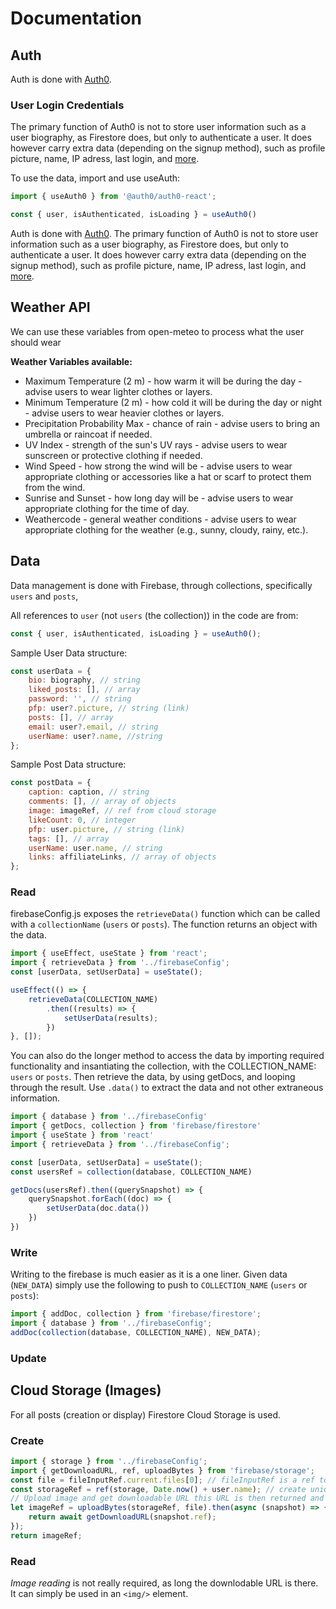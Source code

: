 # Documentation

## Auth

Auth is done with [Auth0](https://auth0.com/docs).

### User Login Credentials

The primary function of Auth0 is not to store user information such as a user biography, as Firestore does, but only to authenticate a user. It does however carry extra data (depending on the signup method), such as profile picture, name, IP adress, last login, and [more](https://auth0.com/docs/api/authentication#user-profile).

To use the data, import and use useAuth:
```JavaScript
import { useAuth0 } from '@auth0/auth0-react';
```
```JavaScript
const { user, isAuthenticated, isLoading } = useAuth0()
```

Auth is done with [Auth0](https://auth0.com/docs). The primary function of Auth0 is not to store user information such as a user biography, as Firestore does, but only to authenticate a user. It does however carry extra data (depending on the signup method), such as profile picture, name, IP adress, last login, and [more](https://auth0.com/docs/api/authentication#user-profile).

## Weather API

We can use these variables from open-meteo to process what the user should wear

**Weather Variables available:**

-   Maximum Temperature (2 m) - how warm it will be during the day - advise users to wear lighter clothes or layers.
-   Minimum Temperature (2 m) - how cold it will be during the day or night - advise users to wear heavier clothes or layers.
-   Precipitation Probability Max - chance of rain - advise users to bring an umbrella or raincoat if needed.
-   UV Index - strength of the sun's UV rays - advise users to wear sunscreen or protective clothing if needed.
-   Wind Speed - how strong the wind will be - advise users to wear appropriate clothing or accessories like a hat or scarf to protect them from the wind.
-   Sunrise and Sunset - how long day will be - advise users to wear appropriate clothing for the time of day.
-   Weathercode - general weather conditions - advise users to wear appropriate clothing for the weather (e.g., sunny, cloudy, rainy, etc.).

## Data
Data management is done with Firebase, through collections, specifically `users` and `posts`,

All references to `user` (not `users` (the collection)) in the code are from: 
```JavaScript 
const { user, isAuthenticated, isLoading } = useAuth0();
```

Sample User Data structure:
```JavaScript
const userData = {
    bio: biography, // string
    liked_posts: [], // array
    password: '', // string
    pfp: user?.picture, // string (link)
    posts: [], // array
    email: user?.email, // string
    userName: user?.name, //string
};
```

Sample Post Data structure:
```JavaScript
const postData = {
    caption: caption, // string
    comments: [], // array of objects
    image: imageRef, // ref from cloud storage
    likeCount: 0, // integer
    pfp: user.picture, // string (link)
    tags: [], // array 
    userName: user.name, // string
    links: affiliateLinks, // array of objects
};
```

### Read
firebaseConfig.js exposes the `retrieveData()` function which can be called with a `collectionName` (`users` or `posts`). The function returns an object with the data.
```JavaScript
import { useEffect, useState } from 'react';
import { retrieveData } from '../firebaseConfig';
const [userData, setUserData] = useState();

useEffect(() => {
    retrieveData(COLLECTION_NAME)
        .then((results) => {
            setUserData(results);
        })
}, []); 
```
You can also do the longer method to access the data by importing required functionality and insantiating the collection, with the COLLECTION_NAME: `users` or `posts`. Then retrieve the data, by using getDocs, and looping through the result. Use `.data()` to extract the data and not other extraneous information.

```JavaScript
import { database } from '../firebaseConfig'
import { getDocs, collection } from 'firebase/firestore'
import { useState } from 'react'
import { retrieveData } from '../firebaseConfig';

const [userData, setUserData] = useState();
const usersRef = collection(database, COLLECTION_NAME)

getDocs(usersRef).then((querySnapshot) => {
    querySnapshot.forEach((doc) => {
        setUserData(doc.data())
    })
})
```

### Write 
Writing to the firebase is much easier as it is a one liner.
Given data (`NEW_DATA`) simply use the following to push to `COLLECTION_NAME` (`users` or `posts`):
```JavaScript
import { addDoc, collection } from 'firebase/firestore';
import { database } from '../firebaseConfig';
addDoc(collection(database, COLLECTION_NAME), NEW_DATA);
```
### Update

## Cloud Storage (Images)
For all posts (creation or display) Firestore Cloud Storage is used.

### Create
```JavaScript
import { storage } from '../firebaseConfig';
import { getDownloadURL, ref, uploadBytes } from 'firebase/storage';
const file = fileInputRef.current.files[0]; // fileInputRef is a ref to a file-selector HTML input
const storageRef = ref(storage, Date.now() + user.name); // create unique ID reference to image
// Upload image and get downloadable URL this URL is then returned and can be used to load image
let imageRef = uploadBytes(storageRef, file).then(async (snapshot) => {
    return await getDownloadURL(snapshot.ref);
});
return imageRef;
```
### Read
*Image reading* is not really required, as long the downlodable URL is there. It can simply be used in an `<img/>` element.
